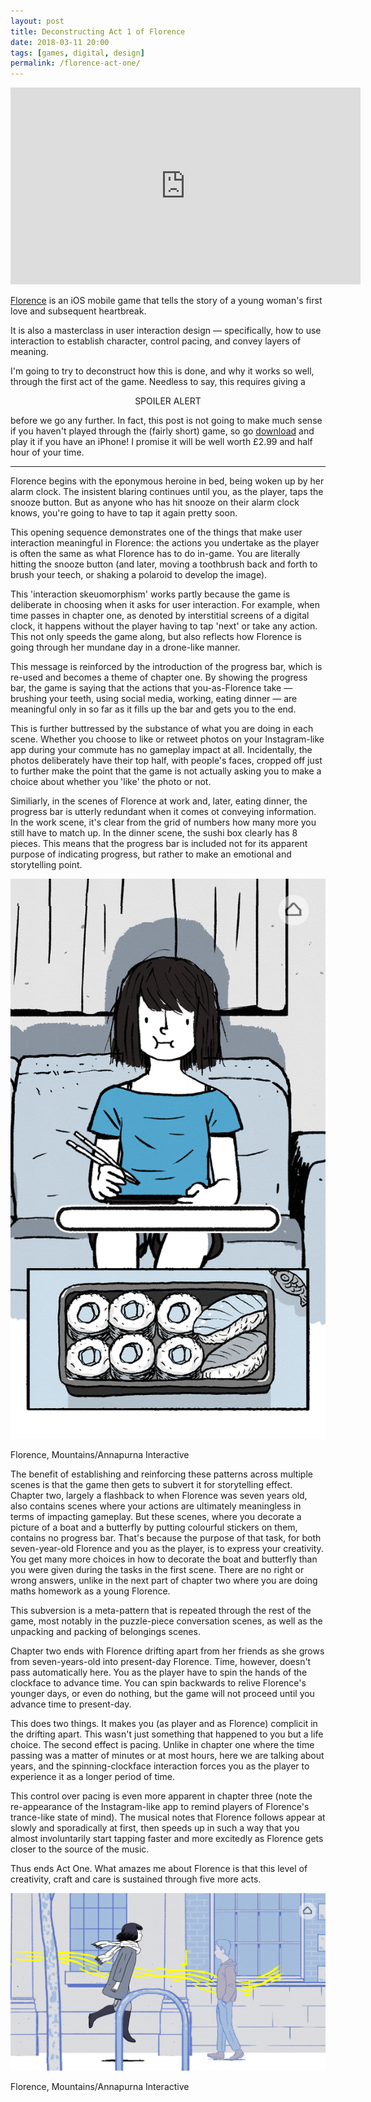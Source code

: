 ```yaml
---
layout: post
title: Deconstructing Act 1 of Florence 
date: 2018-03-11 20:00
tags: [games, digital, design]
permalink: /florence-act-one/
---
```


<iframe width="560" height="315" src="https://www.youtube-nocookie.com/embed/HPUwFEhgvVA?rel=0&amp;showinfo=0" frameborder="0" allow="autoplay; encrypted-media" allowfullscreen></iframe>

[Florence](http://florencegame.com/) is an iOS mobile game that tells the story of a young woman's first love and subsequent heartbreak.

It is also a masterclass in user interaction design &mdash; specifically, how to use interaction to establish character, control pacing, and convey layers of meaning.

I'm going to try to deconstruct how this is done, and why it works so well, through the first act of the game. Needless to say, this requires giving a 

<p style="text-align:center">SPOILER ALERT</p>

before we go any further. In fact, this post is not going to make much sense if you haven't played through the (fairly short) game, so go [download](https://itunes.apple.com/gb/app/florence/id1297430468?mt=8) and play it if you have an iPhone! I promise it will be well worth £2.99 and half hour of your time.

<hr>

<span class="firstLetter">F</span>lorence begins with the eponymous heroine in bed, being woken up by her alarm clock. The insistent blaring continues until you, as the player, taps the snooze button. But as anyone who has hit snooze on their alarm clock knows, you're going to have to tap it again pretty soon. 

This opening sequence demonstrates one of the things that make user interaction meaningful in Florence: the actions you undertake as the player is often the same as what Florence has to do in-game. You are literally hitting the snooze button (and later, moving a toothbrush back and forth to brush your teech, or shaking a polaroid to develop the image). 

This 'interaction skeuomorphism' works partly because the game is deliberate in choosing when it asks for user interaction. For example, when time passes in chapter one, as denoted by interstitial screens of a digital clock, it happens without the player having to tap 'next' or take any action. This not only speeds the game along, but also reflects how Florence is going through her mundane day in a drone-like manner. 

This message is reinforced by the introduction of the progress bar, which is re-used and becomes a theme of chapter one. By showing the progress bar, the game is saying that the actions that you-as-Florence take &mdash; brushing your teeth, using social media, working, eating dinner &mdash; are meaningful only in so far as it fills up the bar and gets you to the end.

This is further buttressed by the substance of what you are doing in each scene. Whether you choose to like or retweet photos on your Instagram-like app during your commute has no gameplay impact at all. Incidentally, the photos deliberately have their top half, with people's faces, cropped off just to further make the point that the game is not actually asking you to make a choice about whether you 'like' the photo or not.

Similiarly, in the scenes of Florence at work and, later, eating dinner, the progress bar is utterly redundant when it comes ot conveying information. In the work scene, it's clear from the grid of numbers how many more you still have to match up. In the dinner scene, the sushi box clearly has 8 pieces. This means that the progress bar is included not for its apparent purpose of indicating progress, but rather to make an emotional and storytelling point.

![](/images/florence-eating.PNG)
<p class="caption">Florence, Mountains/Annapurna Interactive</p>

The benefit of establishing and reinforcing these patterns across multiple scenes is that the game then gets to subvert it for storytelling effect. Chapter two, largely a flashback to when Florence was seven years old, also contains scenes where your actions are ultimately meaningless in terms of impacting gameplay. But these scenes, where you decorate a picture of a boat and a butterfly by putting colourful stickers on them, contains no progress bar. That's because the purpose of that task, for both seven-year-old Florence and you as the player, is to express your creativity. You get many more choices in how to decorate the boat and butterfly than you were given during the tasks in the first scene. There are no right or wrong answers, unlike in the next part of chapter two where you are doing maths homework as a young Florence.

This subversion is a meta-pattern that is repeated through the rest of the game, most notably in the puzzle-piece conversation scenes, as well as the unpacking and packing of belongings scenes.

Chapter two ends with Florence drifting apart from her friends as she grows from seven-years-old into present-day Florence. Time, however, doesn't pass automatically here. You as the player have to spin the hands of the clockface to advance time. You can spin backwards to relive Florence's younger days, or even do nothing, but the game will not proceed until you advance time to present-day.

This does two things. It makes you (as player and as Florence) complicit in the drifting apart. This wasn't just something that happened to you but a life choice. The second effect is pacing. Unlike in chapter one where the time passing was a matter of minutes or at most hours, here we are talking about years, and the spinning-clockface interaction forces you as the player to experience it as a longer period of time.

This control over pacing is even more apparent in chapter three (note the re-appearance of the Instagram-like app to remind players of Florence's trance-like state of mind). The musical notes that Florence follows appear at slowly and sporadically at first, then speeds up in such a way that you almost involuntarily start tapping faster and more excitedly as Florence gets closer to the source of the music.

Thus ends Act One. What amazes me about Florence is that this level of creativity, craft and care is sustained through five more acts.

![](/images/florence-music.PNG)
<p class="caption">Florence, Mountains/Annapurna Interactive</p>